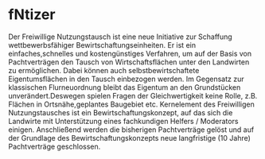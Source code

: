 # fNtizer
Der Freiwillige Nutzungstausch ist eine neue Initiative zur Schaffung wettbewerbsfähiger Bewirtschaftungseinheiten. Er ist ein einfaches,schnelles und kostengünstiges Verfahren, um auf der Basis von Pachtverträgen den Tausch von Wirtschaftsflächen unter den Landwirten zu ermöglichen. Dabei können auch selbstbewirtschaftete Eigentumsflächen in den Tausch einbezogen werden. Im Gegensatz zur klassischen Flurneuordnung bleibt das Eigentum an den Grundstücken unverändert.Deswegen spielen Fragen der Gleichwertigkeit keine Rolle, z.B. Flächen in Ortsnähe,geplantes Baugebiet etc. Kernelement des Freiwilligen Nutzungstausches ist ein Bewirtschaftungskonzept, auf das sich die Landwirte mit Unterstützung eines fachkundigen Helfers / Moderators einigen. Anschließend werden die bisherigen Pachtverträge gelöst und auf der Grundlage des Bewirtschaftungskonzepts neue langfristige (10 Jahre) Pachtverträge geschlossen.
